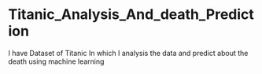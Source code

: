 # Titanic_Analysis_And_death_Prediction
I have Dataset of Titanic In which I analysis the data and predict about the death using machine learning
